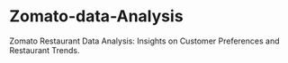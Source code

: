 # Zomato-data-Analysis
Zomato Restaurant Data Analysis: Insights on Customer Preferences and Restaurant Trends.

